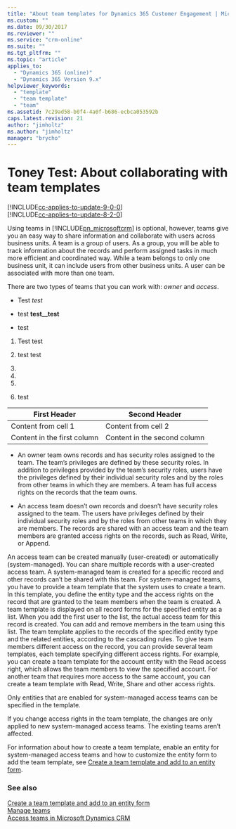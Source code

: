 ```yaml
---
title: "About team templates for Dynamics 365 Customer Engagement | MicrosoftDocs"
ms.custom: ""
ms.date: 09/30/2017
ms.reviewer: ""
ms.service: "crm-online"
ms.suite: ""
ms.tgt_pltfrm: ""
ms.topic: "article"
applies_to: 
  - "Dynamics 365 (online)"
  - "Dynamics 365 Version 9.x"
helpviewer_keywords: 
  - "template"
  - "team template"
  - "team"
ms.assetid: 7c29ad58-b0f4-4a0f-b686-ecbca053592b
caps.latest.revision: 21
author: "jimholtz"
ms.author: "jimholtz"
manager: "brycho"
---
```

# Toney Test: About collaborating with team templates

[!INCLUDE[cc-applies-to-update-9-0-0](../includes/cc_applies_to_update_9_0_0.md)]<br/>[!INCLUDE[cc-applies-to-update-8-2-0](../includes/cc_applies_to_update_8_2_0.md)]

Using teams in [!INCLUDE[pn_microsoftcrm](../includes/pn-microsoftcrm.md)] is optional, however, teams give you an easy way to share information and collaborate with users across business units. A team is a group of users. As a group, you will be able to track information about the records and perform assigned tasks in much more efficient and coordinated way. While a team belongs to only one business unit, it can include users from other business units. A user can be associated with more than one team.  
  
 There are two types of teams that you can work with: *owner* and *access*.  
 - Test _test_
 
 - test __test__test__
 
 - test
 
1. Test test
 
1. test test
  1.
  1.
  1.
 
1. test

First Header | Second Header
------------ | -------------
Content from cell 1 | Content from cell 2
Content in the first column | Content in the second column
  
-   An owner team owns records and has security roles assigned to the team. The team’s privileges are defined by these security roles. In addition to privileges provided by the team’s security roles, users have the privileges defined by their individual security roles and by the roles from other teams in which they are members. A team has full access rights on the records that the team owns.  
  
-   An access team doesn’t own records and doesn’t have security roles assigned to the team. The users have privileges defined by their individual security roles and by the roles from other teams in which they are members. The records are shared with an access team and the team members are granted access rights on the records, such as Read, Write, or Append.  
  
An access team can be created manually (user-created) or automatically (system-managed). You can share multiple records with a user-created access team. A system-managed team is created for a specific record and other records can’t be shared with this team. For system-managed teams, you have to provide a team template that the system uses to create a team. In this template, you define the entity type and the access rights on the record that are granted to the team members when the team is created. A team template is displayed on all record forms for the specified entity as a list. When you add the first user to the list, the actual access team for this record is created. You can add and remove members in the team using this list. The team template applies to the records of the specified entity type and the related entities, according to the cascading rules. To give team members different access on the record, you can provide several team templates, each template specifying different access rights. For example, you can create a team template for the account entity with the Read access right, which allows the team members to view the specified account. For another team that requires more access to the same account, you can create a team template with Read, Write, Share and other access rights.  
  
Only entities that are enabled for system-managed access teams can be specified in the template.  
  
If you change access rights in the team template, the changes are only applied to new system-managed access teams. The existing teams aren’t affected.  
  
For information about how to create a team template, enable an entity for system-managed access teams and how to customize the entity form to add the team template, see [Create a team template and add to an entity form](create-team-template-add-entity-form.md).  
  
### See also  
 [Create a team template and add to an entity form](create-team-template-add-entity-form.md)   
 [Manage teams](manage-teams.md)    
 [Access teams in Microsoft Dynamics CRM](http://download.microsoft.com/download/E/9/0/E9009308-CA01-4B37-B03C-435B8ACB49B4/Access%20Teams%20with%20Microsoft%20Dynamics%20CRM%202013.pdf)

